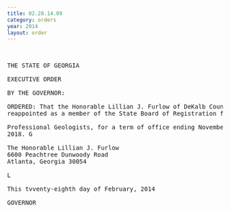 ```yaml
---
title: 02.28.14.09
category: orders
year: 2014
layout: order
---
```


<pre> 

THE STATE OF GEORGIA

EXECUTIVE ORDER

BY THE GOVERNOR:

ORDERED: That the Honorable Lillian J. Furlow of DeKalb County, Georgia, is
reappointed as a member of the State Board of Registration for

Professional Geologists, for a term of office ending November 24,
2018. G

The Honorable Lillian J. Furlow
6600 Peachtree Dunwoody Road
Atlanta, Georgia 30054

L

This tvventy-eighth day of February, 2014

GOVERNOR

</pre>
